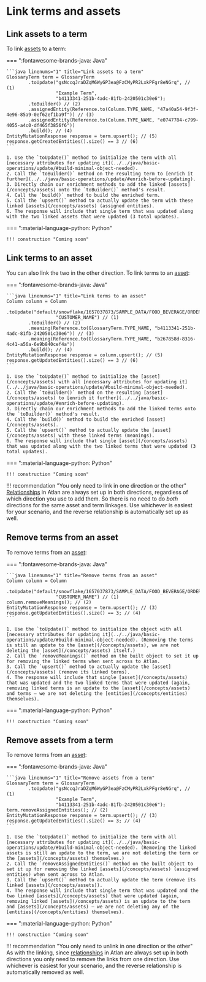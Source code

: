 
# Link terms and assets

## Link assets to a term

To link [assets](/concepts/assets) to a term:

=== ":fontawesome-brands-java: Java"

	```java linenums="1" title="Link assets to a term"
	GlossaryTerm term = GlossaryTerm
			.toUpdate("gsNccqJraDZqM6WyGP3ea@FzCMyPR2LxkPFgr8eNGrq", // (1)
					  "Example Term",
					  "b4113341-251b-4adc-81fb-2420501c30e6");
			.toBuilder() // (2)
			.assignedEntity(Reference.to(Column.TYPE_NAME, "47a40a54-9f3f-4e96-85a9-0ef62ef1ba9f")) // (3)
			.assignedEntity(Reference.to(Column.TYPE_NAME, "e0747784-c799-4055-a4c0-df465f3856f6"))
			.build(); // (4)
	EntityMutationResponse response = term.upsert(); // (5)
	response.getCreatedEntities().size() == 3 // (6)
	```
	
	1. Use the `toUpdate()` method to initialize the term with all [necessary attributes for updating it](../../java/basic-operations/update/#build-minimal-object-needed).
	2. Call the `toBuilder()` method on the resulting term to [enrich it further](../../java/basic-operations/update/#enrich-before-updating).
	3. Directly chain our enrichment methods to add the linked [assets](/concepts/assets) onto the `toBuilder()` method's result.
	4. Call the `build()` method to build the enriched term.
	5. Call the `upsert()` method to actually update the term with these linked [assets](/concepts/assets) (assigned entities).
	6. The response will include that single term that was updated along with the two linked assets that were updated (3 total updates).

=== ":material-language-python: Python"

	!!! construction "Coming soon"

## Link terms to an asset

You can also link the two in the other direction. To link terms to an [asset](/concepts/assets):

=== ":fontawesome-brands-java: Java"

	```java linenums="1" title="Link terms to an asset"
	Column column = Column
			.toUpdate("default/snowflake/1657037873/SAMPLE_DATA/FOOD_BEVERAGE/ORDER_ANALYSIS/CUSTOMER_NAME",
					  "CUSTOMER_NAME") // (1)
			.toBuilder() // (2)
			.meaning(Reference.to(GlossaryTerm.TYPE_NAME, "b4113341-251b-4adc-81fb-2420501c30e6")) // (3)
			.meaning(Reference.to(GlossaryTerm.TYPE_NAME, "b267858d-8316-4c41-a56a-6e9b840cef4a"))
			.build(); // (4)
	EntityMutationResponse response = column.upsert(); // (5)
	response.getUpdatedEntities().size() == 3 // (6)
	```
	
	1. Use the `toUpdate()` method to initialize the [asset](/concepts/assets) with all [necessary attributes for updating it](../../java/basic-operations/update/#build-minimal-object-needed).
	2. Call the `toBuilder()` method on the resulting [asset](/concepts/assets) to [enrich it further](../../java/basic-operations/update/#enrich-before-updating).
	3. Directly chain our enrichment methods to add the linked terms onto the `toBuilder()` method's result.
	4. Call the `build()` method to build the enriched [asset](/concepts/assets).
	5. Call the `upsert()` method to actually update the [asset](/concepts/assets) with these linked terms (meanings).
	6. The response will include that single [asset](/concepts/assets) that was updated along with the two linked terms that were updated (3 total updates).

=== ":material-language-python: Python"

	!!! construction "Coming soon"

!!! recommendation "You only need to link in one direction or the other"
	[Relationships](/concepts/relationships) in Atlan are always set up in both directions, regardless of which direction you use to add them. So there is no need to do *both* directions for the same asset and term linkages. Use whichever is easiest for your scenario, and the reverse relationship is automatically set up as well.

## Remove terms from an asset

To remove terms from an [asset](/concepts/assets):

=== ":fontawesome-brands-java: Java"

	```java linenums="1" title="Remove terms from an asset"
	Column column = Column
			.toUpdate("default/snowflake/1657037873/SAMPLE_DATA/FOOD_BEVERAGE/ORDER_ANALYSIS/CUSTOMER_NAME",
					  "CUSTOMER_NAME") // (1)
	column.removeMeanings(); // (2)
	EntityMutationResponse response = term.upsert(); // (3)
	response.getUpdatedEntities().size() == 3; // (4)
	```
	
	1. Use the `toUpdate()` method to initialize the object with all [necessary attributes for updating it](../../java/basic-operations/update/#build-minimal-object-needed). (Removing the terms is still an update to the [asset](/concepts/assets), we are not deleting the [asset](/concepts/assets) itself.)
	2. Call the `removeMeanings()` method on the built object to set it up for removing the linked terms when sent across to Atlan.
	3. Call the `upsert()` method to actually update the [asset](/concepts/assets) (remove its linked terms).
	4. The response will include that single [asset](/concepts/assets) that was updated and the two linked terms that were updated (again, removing linked terms is an update to the [asset](/concepts/assets) and terms — we are not deleting the [entities](/concepts/entities) themselves).

=== ":material-language-python: Python"

	!!! construction "Coming soon"

## Remove assets from a term

To remove terms from an [asset](/concepts/assets):

=== ":fontawesome-brands-java: Java"

	```java linenums="1" title="Remove assets from a term"
	GlossaryTerm term = GlossaryTerm
			.toUpdate("gsNccqJraDZqM6WyGP3ea@FzCMyPR2LxkPFgr8eNGrq", // (1)
					  "Example Term",
					  "b4113341-251b-4adc-81fb-2420501c30e6");
	term.removeAssignedEntities(); // (2)
	EntityMutationResponse response = term.upsert(); // (3)
	response.getUpdatedEntities().size() == 3; // (4)
	```
	
	1. Use the `toUpdate()` method to initialize the term with all [necessary attributes for updating it](../../java/basic-operations/update/#build-minimal-object-needed). (Removing the linked assets is still an update to the term, we are not deleting the term or the [assets](/concepts/assets) themselves.)
	2. Call the `removeAssignedEntities()` method on the built object to set it up for removing the linked [assets](/concepts/assets) (assigned entities) when sent across to Atlan.
	3. Call the `upsert()` method to actually update the term (remove its linked [assets](/concepts/assets)).
	4. The response will include that single term that was updated and the two linked [assets](/concepts/assets) that were updated (again, removing linked [assets](/concepts/assets) is an update to the term and [assets](/concepts/assets) — we are not deleting any of the [entities](/concepts/entities) themselves).

=== ":material-language-python: Python"

	!!! construction "Coming soon"

!!! recommendation "You only need to unlink in one direction or the other"
	As with the linking, since [relationships](/concepts/relationships) in Atlan are always set up in both directions you only need to remove the links from one direction. Use whichever is easiest for your scenario, and the reverse relationship is automatically removed as well.
